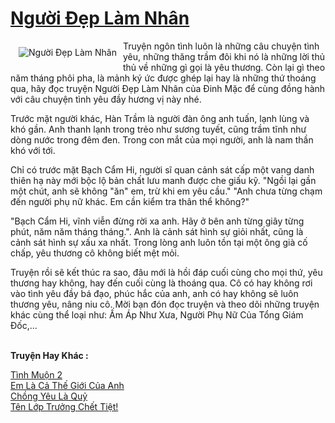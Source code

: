 <a href="https://utruyen.com/truyen/nguoi-dep-lam-nhan/20908/" title="Người Đẹp Làm Nhân"><h1>Người Đẹp Làm Nhân</h1></a><div style="display:table"><img align="right" style="float: left; padding: 10px;" src="https://utruyen.com/images/story/200x260/nguoi-dep-lam-nhan.jpg" alt="Người Đẹp Làm Nhân">Truyện ngôn tình luôn là những câu chuyện tình yêu, những thăng trầm đôi khi nó là những lời thủ thủ về những gì gọi là yêu thương. Còn lại gì theo năm tháng phôi pha, là mảnh ký ức được ghép lại hay là những thứ thoáng qua, hãy đọc truyện Người Đẹp Làm Nhân của Đinh Mặc để cùng đồng hành với câu chuyện tình yêu đầy hương vị này nhé.<p></p>Trước mặt người khác, Hàn Trầm là người đàn ông anh tuấn, lạnh lùng và khó gần. Anh thanh lạnh trong trẻo như sương tuyết, cũng trầm tĩnh như dòng nước trong đêm đen. Trong con mắt của mọi người, anh là nam thần khó với tới.<p></p>Chỉ có trước mặt Bạch Cẩm Hi, người sĩ quan cảnh sát cấp một vang danh thiên hạ này mới bộc lộ bản chất lưu manh được che giấu kỹ. "Ngồi lại gần một chút, anh sẽ không "ăn" em, trừ khi em yêu cầu." "Anh chưa từng chạm đến người phụ nữ khác. Em cần kiểm tra thân thể không?"<p></p>"Bạch Cẩm Hi, vĩnh viễn đừng rời xa anh. Hãy ở bên anh từng giây từng phút, năm năm tháng tháng.". Anh là cảnh sát hình sự giỏi nhất, cũng là cảnh sát hình sự xấu xa nhất. Trong lòng anh luôn tồn tại một ông già cố chấp, yêu thương cô không biết mệt mỏi.<p></p>Truyện rồi sẽ kết thúc ra sao, đâu mới là hồi đáp cuối cùng cho mọi thứ, yêu thương hay không, hay đến cuối cùng là thoáng qua. Cô có hay không rơi vào tình yêu đầy bá đạo, phúc hắc của anh, anh có hay không sẽ luôn thương yêu, nâng niu cô. Mời bạn đón đọc truyện và theo dõi những truyện khác cùng thể loại như: Ấm Áp Như Xưa, Người Phụ Nữ Của Tổng Giám Đốc,...</div><p><br><b>Truyện Hay Khác :</b></p><a href="https://utruyen.com/truyen/tinh-muon-2/20894/" alt="Tình Muộn 2">Tình Muộn 2</a><br/><a href="https://www.flickr.com/photos/184340401@N07/48788461008/" alt="Em Là Cả Thế Giới Của Anh">Em Là Cả Thế Giới Của Anh</a><br/><a href="https://github.com/quanluxury/ngontinhhot/tree/master/truyenhay/19236/" alt="Chồng Yêu Là Quỷ">Chồng Yêu Là Quỷ</a><br/><a href="https://github.com/quanluxury/ngontinhhot/tree/master/truyenhay/19296/" alt="Tên Lớp Trưởng Chết Tiệt!">Tên Lớp Trưởng Chết Tiệt!</a><br/>